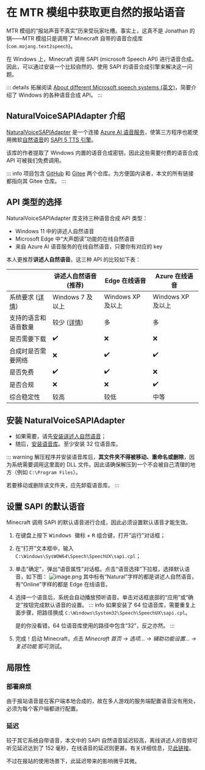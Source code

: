 # 在 MTR 模组中获取更自然的报站语音

MTR 模组的“报站声音不真实”历来受玩家吐槽。事实上，这真不是 Jonathan 的锅——MTR 模组只是调用了 Minecraft 自带的语音合成库 (`com.mojang.text2speech`)。

在 Windows 上，Minecraft 调用 SAPI (microsoft Speech API) 进行语音合成。因此，可以通过安装一个比较自然的、使用 SAPI 的语音合成引擎来解决这一问题。

::: details 拓展阅读
[About different Microsoft speech systems (英文)][1]，简要介绍了 Windows 的各种语音合成 API。
:::

## NaturalVoiceSAPIAdapter 介绍

[NaturalVoiceSAPIAdapter](https://gitee.com/gexgd0419/NaturalVoiceSAPIAdapter) 是一个连接 [Azure AI 语音服务][2]，使第三方程序也能使用微软[自然语音][3]的 [SAPI 5 TTS 引擎][4]。

该库的作者提取了 Windows 内置的语音合成密钥，因此这些需要付费的语音合成 API 可被我们免费调用。

::: info
项目包含 [GitHub][5] 和 [Gitee][6] 两个仓库。为方便国内读者，本文的所有链接都指向其 Gitee 仓库。
:::

## API 类型的选择

NaturalVoiceSAPIAdapter 库支持三种语音合成 API 类型：

- Windows 11 中的讲述人自然语音
- Microsoft Edge 中“大声朗读”功能的在线自然语音
- 来自 Azure AI 语音服务的在线自然语音，只要你有对应的 key

本人更推荐**讲述人自然语音**。这三种 API 的比较如下表：

|                      | 讲述人自然语音 (推荐) | Edge 在线语音     | Azure 在线语音    |
| -------------------- | --------------------- | ----------------- | ----------------- |
| 系统要求 ([详情][7]) | Windows 7 及以上      | Windows XP 及以上 | Windows XP 及以上 |
| 支持的语言和语音数量 | 较少 ([详情][8])      | 多                | 多                |
| 是否需要下载         | ✔️                    | ❌                | ❌                |
| 合成时是否需要网络   | ❌                    | ✔️                | ✔️                |
| 是否免费             | ✔️                    | ✔️                | ❌                |
| 是否合规             | ❌                    | ❌                | ✔️                |
| 综合稳定性           | 较高                  | 较低                | 中等              |

## 安装 NaturalVoiceSAPIAdapter

- 如果需要，请先[安装讲述人自然语音][9]；
- 随后，[安装语音库][10]。至少安装 32 位语音库。

::: warning
解压程序并安装语音库后，**其文件夹不得被移动、重命名或删除**，因为系统需要调用这里面的 DLL 文件。因此请确保解压到一个不会被自己清理的地方（例如 `C:\Program Files`）。

若要移动或删除该文件夹，应先卸载语音库。
:::

## 设置 SAPI 的默认语音

Minecraft 调用 SAPI 的默认语音进行合成，因此必须设置默认语音才能生效。

1. 在键盘上按下 <kbd>Windows 徽标</kbd> + <kbd>R</kbd> 组合键，打开“运行”对话框；
2. 在“打开”文本框中，输入 `C:\Windows\SysWOW64\Speech\SpeechUX\sapi.cpl`；
3. 单击“确定”，弹出“语音属性”对话框。点击“语音选择”下拉框，选择默认语音，如下图：
   ![image.png](https://s2.loli.net/2024/07/06/XCWoc63QSEMhanj.png)
   其中标有“Natural”字样的都是讲述人自然语音，有“Online”字样的都是 Edge 在线语音。
4. 选择一个语音后，系统会自动播放预听语音。单击对话框底部的“应用”或“确定”按钮完成默认语音的设置。
   ::: info
   如果安装了 64 位语音库，需要重复上面步骤，把路径换成 `C:\Windows\System32\Speech\SpeechUX\sapi.cpl`。
   
   是的你没看错，64 位语音库使用的路径中包含“32”，反之亦然。
   :::
5. 完成！启动 Minecraft，点击 _Minecraft 首页 -> 选项… -> 辅助功能设置… -> 复述功能_ 即可测试。

## 局限性

### 部署麻烦

由于报站语音是在客户端本地合成的，故在多人游戏的服务端配置语音没有用处，必须为每个客户端都进行配置。

### 延迟

较于其它系统自带语音，本文中的 SAPI 自然语音延迟较高，离线讲述人的音频可听见延迟达到了 152 毫秒，在线语音的延迟则更甚。有关详细信息，见[此链接](https://github.com/gexgd0419/NaturalVoiceSAPIAdapter/issues/1)。

不过在报站的使用场景下，此延迟带来的影响微乎其微。

[1]: https://gitee.com/gexgd0419/NaturalVoiceSAPIAdapter/wikis/About-different-Microsoft-speech-systems
[2]: https://learn.microsoft.com/azure/ai-services/speech-service/
[3]: https://speech.microsoft.com/portal/voicegallery
[4]: https://learn.microsoft.com/en-us/previous-versions/windows/desktop/ms717037(v=vs.85)
[5]: https://github.com/gexgd0419/NaturalVoiceSAPIAdapter
[6]: https://gitee.com/gexgd0419/NaturalVoiceSAPIAdapter
[7]: https://gitee.com/gexgd0419/NaturalVoiceSAPIAdapter#%E7%B3%BB%E7%BB%9F%E8%A6%81%E6%B1%82
[8]: https://gitee.com/gexgd0419/NaturalVoiceSAPIAdapter/wikis/%E8%AE%B2%E8%BF%B0%E4%BA%BA%E8%87%AA%E7%84%B6%E8%AF%AD%E9%9F%B3%E4%B8%8B%E8%BD%BD%E9%93%BE%E6%8E%A5?
[9]: https://gitee.com/gexgd0419/NaturalVoiceSAPIAdapter#%E6%88%91%E7%94%A8%E7%9A%84-windows-xpvista7810-%E7%B3%BB%E7%BB%9F%E5%8F%AF%E4%BB%A5%E4%BD%BF%E7%94%A8-windows-11-%E7%B3%BB%E7%BB%9F%E7%9A%84%E8%AE%B2%E8%BF%B0%E4%BA%BA%E8%87%AA%E7%84%B6%E8%AF%AD%E9%9F%B3%E5%90%97
[10]: https://gitee.com/gexgd0419/NaturalVoiceSAPIAdapter#%E5%AE%89%E8%A3%85
